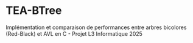 # TEA-BTree
Implémentation et comparaison de performances entre arbres bicolores (Red-Black) et AVL en C - Projet L3 Informatique 2025
